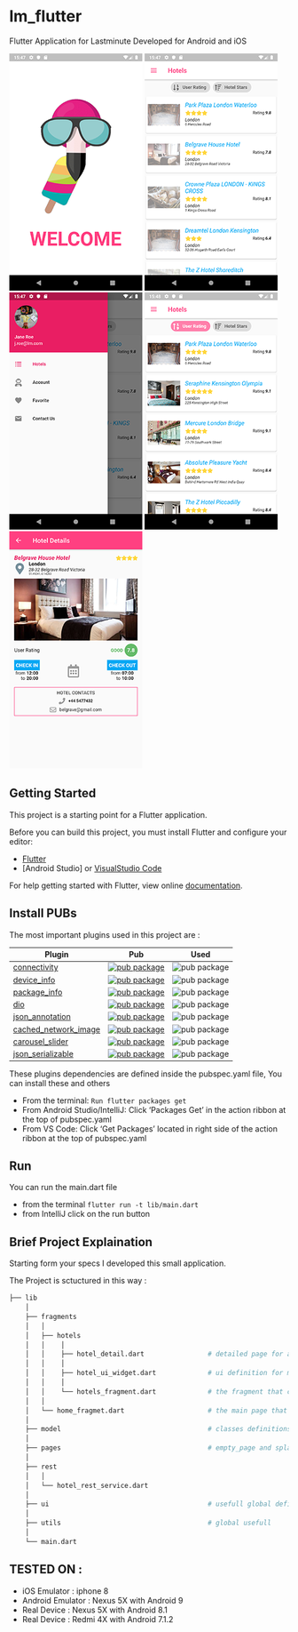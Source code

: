 # lm_flutter

Flutter Application for Lastminute
Developed for Android and iOS

![Image](screenshot/1.png) 
![Image](screenshot/2.png) 
![Image](screenshot/3.png) 
![Image](screenshot/4.png) 
![Image](screenshot/5.png) 

## Getting Started

This project is a starting point for a Flutter application.

Before you can build this project, you must install Flutter and configure your editor:

- [Flutter](https://flutter.dev/docs/get-started/install)
- [Android Studio] or [VisualStudio Code](https://flutter.dev/docs/get-started/editor)

For help getting started with Flutter, view online [documentation](https://flutter.dev/docs/get-started/install).

## Install PUBs

The most important plugins used in this project are : 

| Plugin  |  Pub | Used|
|---|---|---|
| [connectivity](https://pub.dartlang.org/packages/connectivity)|[![pub package](https://img.shields.io/pub/v/connectivity.svg)](https://pub.dartlang.org/packages/connectivity)|![pub package](https://img.shields.io/badge/pub-v0.4.2-green.svg)|
| [device_info](https://pub.dartlang.org/packages/device_info)|[![pub package](https://img.shields.io/pub/v/device_info.svg)](https://pub.dartlang.org/packages/device_info)|![pub package](https://img.shields.io/badge/pub-v'0.4.0+1'-green.svg)|
| [package_info](https://pub.dartlang.org/packages/package_info)|[![pub package](https://img.shields.io/pub/v/package_info.svg)](https://pub.dartlang.org/packages/package_info)|![pub package](https://img.shields.io/badge/pub-v0.4.0+2-green.svg)|
| [dio](https://pub.dartlang.org/packages/dio)|[![pub package](https://img.shields.io/pub/v/dio.svg)](https://pub.dartlang.org/packages/dio)|![pub package](https://img.shields.io/badge/pub-v2.1.0-green.svg)|
| [json_annotation](https://pub.dartlang.org/packages/json_annotation)|[![pub package](https://img.shields.io/pub/v/json_annotation.svg)](https://pub.dartlang.org/packages/json_annotation)|![pub package](https://img.shields.io/badge/pub-v2.0.0-green.svg)|
| [cached_network_image](https://pub.dev/packages/cached_network_image)|[![pub package](https://img.shields.io/pub/v/cached_network_image.svg)](https://pub.dartlang.org/packages/cached_network_image)|![pub package](https://img.shields.io/badge/pub-v0.8.0-green.svg)|
| [carousel_slider](https://pub.dev/packages/carousel_slider)|[![pub package](https://img.shields.io/pub/v/carousel_slider.svg)](https://pub.dartlang.org/packages/carousel_slider)|![pub package](https://img.shields.io/badge/pub-v1.3.0-green.svg)|
| [json_serializable](https://pub.dartlang.org/packages/json_serializable)|[![pub package](https://img.shields.io/pub/v/json_serializable.svg)](https://pub.dartlang.org/packages/json_serializable)|![pub package](https://img.shields.io/badge/pub-v2.0.3-green.svg)|

These plugins dependencies are defined inside the pubspec.yaml file, You can install these and others 
 - From the terminal: `Run flutter packages get`
 - From Android Studio/IntelliJ: Click ‘Packages Get’ in the action ribbon at the top of pubspec.yaml
 - From VS Code: Click ‘Get Packages’ located in right side of the action ribbon at the top of pubspec.yaml


## Run

You can run the main.dart file

- from the terminal `flutter run -t lib/main.dart`
- from IntelliJ click on the run button

## Brief Project Explaination

Starting form your specs I developed this small application.

The Project is sctuctured in this way : 
```bash
├── lib
    │
    ├── fragments        
    │   │
    │   ├── hotels 
    │   │    │
    │   │    ├── hotel_detail.dart                # detailed page for a selected Hotel
    │   │    │
    │   │    ├── hotel_ui_widget.dart             # ui definition for most component used in hotel_detail and hotels_fragment
    │   │    │  
    │   │    └── hotels_fragment.dart             # the fragment that contains the list of hotels sortable by user rating and by the numer of stars 
    │   │
    │   └── home_fragmet.dart                     # the main page that contains the menu drawer
    │
    ├── model                                     # classes definitions (Hotel, Location, Contact..)
    │
    ├── pages                                     # empty_page and splash_page
    │
    ├── rest              
    │   │
    │   └── hotel_rest_service.dart           
    │
    ├── ui                                        # usefull global definition 
    │
    ├── utils                                     # global usefull  
    │  
    └── main.dart
```

        

## TESTED ON :
- iOS Emulator : iphone 8
- Android Emulator : Nexus 5X with Android 9
- Real Device : Nexus 5X with Android 8.1
- Real Device : Redmi 4X with Android 7.1.2